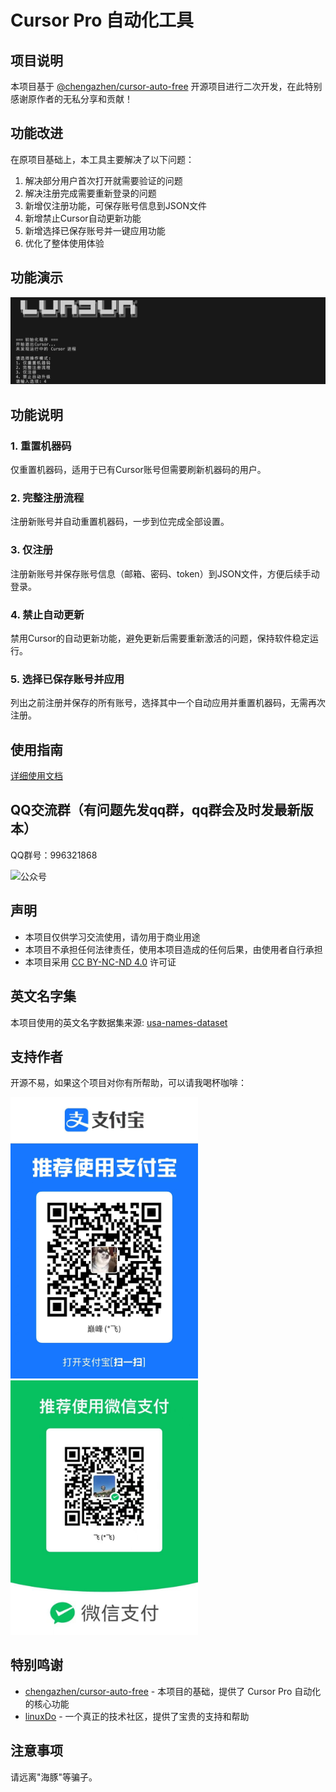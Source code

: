 # Cursor Pro 自动化工具

## 项目说明

本项目基于 [@chengazhen/cursor-auto-free](https://github.com/chengazhen/cursor-auto-free) 开源项目进行二次开发，在此特别感谢原作者的无私分享和贡献！

## 功能改进

在原项目基础上，本工具主要解决了以下问题：

1. 解决部分用户首次打开就需要验证的问题
2. 解决注册完成需要重新登录的问题
3. 新增仅注册功能，可保存账号信息到JSON文件
4. 新增禁止Cursor自动更新功能
5. 新增选择已保存账号并一键应用功能
6. 优化了整体使用体验

## 功能演示

![功能演示](./screen/image.png)

## 功能说明

### 1. 重置机器码
仅重置机器码，适用于已有Cursor账号但需要刷新机器码的用户。

### 2. 完整注册流程
注册新账号并自动重置机器码，一步到位完成全部设置。

### 3. 仅注册
注册新账号并保存账号信息（邮箱、密码、token）到JSON文件，方便后续手动登录。

### 4. 禁止自动更新
禁用Cursor的自动更新功能，避免更新后需要重新激活的问题，保持软件稳定运行。

### 5. 选择已保存账号并应用
列出之前注册并保存的所有账号，选择其中一个自动应用并重置机器码，无需再次注册。

## 使用指南

[详细使用文档](https://cursor-auto-free-doc.vercel.app)

## QQ交流群（有问题先发qq群，qq群会及时发最新版本）

QQ群号：996321868

![公众号](./screen/qrcode_for_gh_c985615b5f2b_258.jpg)

## 声明

- 本项目仅供学习交流使用，请勿用于商业用途
- 本项目不承担任何法律责任，使用本项目造成的任何后果，由使用者自行承担
- 本项目采用 [CC BY-NC-ND 4.0](https://creativecommons.org/licenses/by-nc-nd/4.0/) 许可证

## 英文名字集

本项目使用的英文名字数据集来源: [usa-names-dataset](https://github.com/toniprada/usa-names-dataset)

## 支持作者

开源不易，如果这个项目对你有所帮助，可以请我喝杯咖啡：

<img src="./screen/image copy.png" width="300" alt="支付宝收款码"/>
<img src="./screen/image copy 2.png" width="300" alt="微信收款码"/>

## 特别鸣谢

- [chengazhen/cursor-auto-free](https://github.com/chengazhen/cursor-auto-free) - 本项目的基础，提供了 Cursor Pro 自动化的核心功能
- [linuxDo](https://linux.do/) - 一个真正的技术社区，提供了宝贵的支持和帮助

## 注意事项

请远离"海豚"等骗子。


